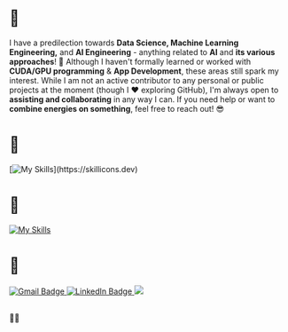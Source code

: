 # 👋

<!--- I am into **Data Science**, **Machine Learning Engineering**, **AI Engineering** - any **engineering** work related to AI and **approaches to Artificial Intelligence**.🤖 I also like **CUDA/GPU programming** and **App Development**; however, I have neither learned nor worked with either.🙃 Although I am not an active contributor (but I ♥️ to explore GitHub) to any personal or public projects, I am more than glad if I can help you out in any way/assist you in any way/add my energy to yours on anything!😎 -->

I have a predilection towards **Data Science, Machine Learning Engineering,** and **AI Engineering** - anything related to **AI** and **its various approaches**! 🤖 Although I haven't formally learned or worked with **CUDA/GPU programming** & **App Development**, these areas still spark my interest. While I am not an active contributor to any personal or public projects at the moment (though I ♥️ exploring GitHub), I'm always open to **assisting and collaborating** in any way I can. If you need help or want to **combine energies on something**, feel free to reach out! 😎

# 🤹

[![My Skills](https://skillicons.dev/icons?i=python,java,ts,r,cpp,bash,sklearn,pytorch,tensorflow,aws,azure,docker,terraform,kubernetes,postgresql,mongodb,linux,vscode,pycharm,idea,clion,anaconda,)](https://skillicons.dev)

# 🤔
[![My Skills](https://skillicons.dev/icons?i=rust,go)](https://skillicons.dev) 

# 📇
<div id="badges">
   <a href="mailto:kshatriyaprithviraj@gmail.com?">
   <img src="https://img.shields.io/badge/gmail-%23DD0031.svg?&style=for-the-badge&logo=gmail&logoColor=white" alt="Gmail Badge"/>
   </a> 
   <a href="https://www.linkedin.com/in/prithvirajkshatriya/">
   <img src="https://img.shields.io/badge/LinkedIn-blue?style=for-the-badge&logo=linkedin&logoColor=white" alt="LinkedIn Badge"/>
   </a>
   <a href="https://discord.com/users/:1264564017951932456">
   <img src="https://img.shields.io/badge/Discord-%235865F2.svg?style=for-the-badge&logo=discord&logoColor=white"/>
   </a>
</div>

<br />

💙🥂

